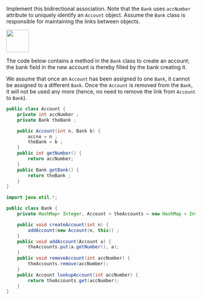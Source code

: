 <panel header="{{ icon_Q_A }} Bidirectional association between `Bank` and `Account`">
<question has-input="true">

Implement this bidirectional association.  Note that the `Bank` uses `accNumber` attribute to uniquely identify an `Account` object. Assume the `Bank` class is responsible for maintaining the links between objects.

<img src="{{baseUrl}}/errorHandling/defensiveProgramming/referentialIntegrity/images/bankAccount.jpg" height="60" />
<p/>

<div slot="answer">

The code below contains a method in the `Bank` class to create an account; the bank field in the new account is thereby filled by the bank creating it.

We assume that once an `Account` has been assigned to one `Bank`, it cannot be assigned to a different `Bank`. Once the `Account` is removed from the `Bank`, it will not be used any more (hence, no need to remove the link from `Account` to `Bank`).

```java
public class Account {
    private int accNumber ;
    private Bank theBank ;

    public Account(int n, Bank b) {
        accno = n ;
        theBank = b ;
    }
    public int getNumber() {
        return accNumber;
    }
    public Bank getBank() {
        return theBank ;
    }
}
```

```java
import java.util.*;

public class Bank {
    private HashMap< Integer, Account > theAccounts = new HashMap < Integer, Account > ();

    public void createAccount(int n) {
        addAccount(new Account(n, this)) ;
    }
    public void addAccount(Account a) {          
        theAccounts.put(a.getNumber(), a);
    }
    public void removeAccount(int accNumber) {
        theAccounts.remove(accNumber);
    }
    public Account lookupAccount(int accNumber) {
        return theAccounts.get(accNumber);
    }
}
```

</div>
</question>
</panel>
